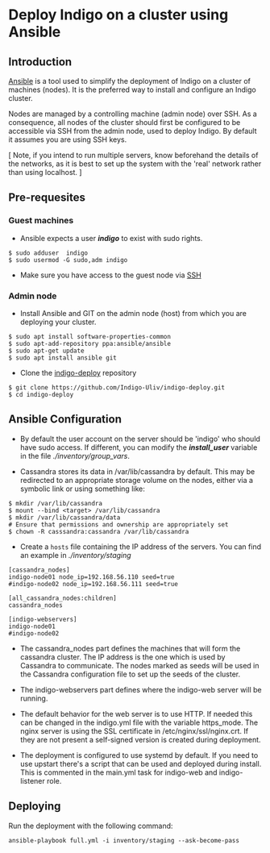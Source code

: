 # Deploy Indigo on a cluster using Ansible

## Introduction

[Ansible](https://www.ansible.com/) is a tool used to simplify the deployment of
Indigo on a cluster of machines (nodes). It is the preferred way to install and configure an Indigo cluster.

Nodes are managed by a controlling machine (admin node) over SSH. As a
consequence, all nodes of the cluster should first be configured to be accessible
via SSH from the admin node, used to deploy Indigo. By default it assumes you
are using SSH keys.

[ Note, if you intend to run multiple servers, know beforehand the details of
the networks, as it is best to set up the system with the 'real' network rather
than using localhost. ]


##  Pre-requesites

### Guest machines


* Ansible expects a user _**indigo**_ to exist with sudo rights.  

```
$ sudo adduser  indigo
$ sudo usermod -G sudo,adm indigo
```

* Make sure you have access to the guest node via [SSH](ssh)

### Admin node

* Install Ansible and GIT on the admin node (host) from which you
are deploying your cluster.

```
$ sudo apt install software-properties-common
$ sudo apt-add-repository ppa:ansible/ansible
$ sudo apt-get update
$ sudo apt install ansible git
```

* Clone the [indigo-deploy](https://github.com/Indigo-Uliv/indigo-deploy)
repository

```
$ git clone https://github.com/Indigo-Uliv/indigo-deploy.git
$ cd indigo-deploy
```

## Ansible Configuration

* By default the user account on the server should be 'indigo' who should have
sudo access. If different, you can modify the _**install_user**_ variable in the
file _./inventory/group_vars_.

* Cassandra stores its data in /var/lib/cassandra by default. This may be
redirected to an appropriate storage volume on the nodes, either via a symbolic
link or using something like:

```
$ mkdir /var/lib/cassandra
$ mount --bind <target> /var/lib/cassandra
$ mkdir /var/lib/cassandra/data
# Ensure that permissions and ownership are appropriately set
$ chown -R casssandra:cassandra /var/lib/cassandra
```

* Create a ```hosts``` file containing the IP address of the servers. You can
find an example in _./inventory/staging_

```
[cassandra_nodes]
indigo-node01 node_ip=192.168.56.110 seed=true
#indigo-node02 node_ip=192.168.56.111 seed=true

[all_cassandra_nodes:children]
cassandra_nodes

[indigo-webservers]
indigo-node01
#indigo-node02

```

* The cassandra_nodes part defines the machines that will form the cassandra
cluster. The IP address is the one which is used by Cassandra to communicate.
The nodes marked as seeds will be used in the Cassandra configuration file to
set up the seeds of the cluster.

* The indigo-webservers part defines where the indigo-web server will be running.

* The default behavior for the web server is to use HTTP. If needed this can be changed in the indigo.yml file with the variable https_mode. The nginx server is using the SSL certificate in /etc/nginx/ssl/nginx.crt. If they are not present a self-signed version is created during deployment.

* The deployment is configured to use systemd by default. If you need to use
upstart there's a script that can be used and deployed during install. This is
commented in the main.yml task for indigo-web and indigo-listener role.


## Deploying

Run the deployment with the following command:

```
ansible-playbook full.yml -i inventory/staging --ask-become-pass
```
